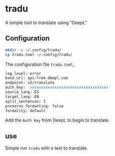 # tradu

A simple tool to translate using "DeepL"

## Configuration

```bash
mkdir -p ~/.config/tradu/
cp tradu.toml ~/.config/tradu/
```

The configuration file `tradu.toml`,

```bash
log_level: error
base_url: api-free.deepl.com
endpoint: v2/translate
auth_key: 'xxxxxxxxxxxxxxxxxxxxxxxxxxxxxxxxxxx'
source_lang: ES
target_lang: EN
split_sentences: 1
preserve_formatting: false
formality: default
```

Add the `Auth Key` from DeepL to begin to translate.

## use

Simple run `tradu` with a text to translate.

